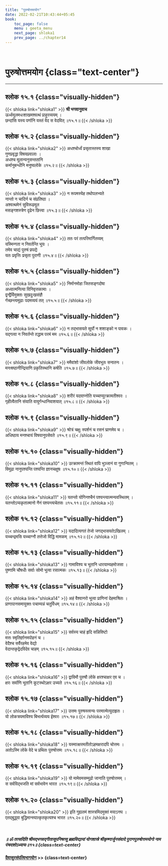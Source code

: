 ```yaml
---
title: "पुरुषोत्तमयोग"
date: 2022-02-21T10:43:44+05:45
book:
    toc_page: false
    menu : geeta_menu
    next_page: shloka1
    prev_page: ../chapter14
---
```


<br/>

# पुरुषोत्तमयोग {class="text-center"}

---

## श्लोक १५.१ {class="visually-hidden"}

{{< shloka  link="shloka1" >}}
**श्री भगवानुवाच**  
ऊर्ध्वमूलमधःशाखमश्वत्थं प्राहुरव्ययम् ।  
छन्दांसि यस्य पर्णानि यस्तं वेद स वेदवित् ॥१५.१॥
{{< /shloka >}}

## श्लोक १५.२ {class="visually-hidden"}

{{< shloka  link="shloka2" >}}
अधश्चोर्ध्वं प्रसृतास्तस्य शाखा  
गुणप्रवृद्धा विषयप्रवालाः ।  
अधश्च मूलान्यनुसन्ततानि  
कर्मानुबन्धीनि मनुष्यलोके ॥१५.२॥
{{< /shloka >}}

## श्लोक १५.३ {class="visually-hidden"}

{{< shloka  link="shloka3" >}}
न रूपमस्येह तथोपलभ्यते  
नान्तो न चादिर्न च संप्रतिष्ठा ।  
अश्वत्थमेनं सुविरूढमूल  
मसङ्गशस्त्रेण दृढेन छित्त्वा ॥१५.३॥
{{< /shloka >}}

## श्लोक १५.४ {class="visually-hidden"}

{{< shloka  link="shloka4" >}}
ततः परं तत्परिमार्गितव्यम्  
यस्मिन्गता न निवर्तन्ति भूयः ।  
तमेव चाद्यं पुरुषं प्रपद्ये  
यतः प्रवृत्तिः प्रसृता पुराणी ॥१५.४॥
{{< /shloka >}}

## श्लोक १५.५ {class="visually-hidden"}

{{< shloka  link="shloka5" >}}
निर्मानमोहा जितसङ्गदोषा  
अध्यात्मनित्या विनिवृत्तकामाः ।  
द्वन्द्वैर्विमुक्ताः सुखदुःखसंज्ञै  
र्गच्छन्त्यमूढाः पदमव्ययं तत् ॥१५.५॥
{{< /shloka >}}

## श्लोक १५.६ {class="visually-hidden"}

{{< shloka  link="shloka6" >}}
न तद्भासयते सूर्यो न शशाङ्को न पावकः ।  
यद्गत्वा न निवर्तन्ते तद्धाम परमं मम ॥१५.६॥
{{< /shloka >}}

## श्लोक १५.७ {class="visually-hidden"}

{{< shloka  link="shloka7" >}}
ममैवांशो जीवलोके जीवभूतः सनातनः ।   
मनःषष्ठानीन्द्रियाणि प्रकृतिस्थानि कर्षति ॥१५.७॥
{{< /shloka >}}

## श्लोक १५.८ {class="visually-hidden"}

{{< shloka  link="shloka8" >}}
शरीरं यदवाप्नोति यच्चाप्युत्क्रामतीश्वरः ।   
गृहीत्वैतानि संयाति वायुर्गन्धानिवाशयात् ॥१५.८॥
{{< /shloka >}}

## श्लोक १५.९ {class="visually-hidden"}

{{< shloka  link="shloka9" >}}
श्रोत्रं चक्षुः स्पर्शनं च रसनं घ्राणमेव च ।  
अधिष्ठाय मनश्चायं विषयानुपसेवते ॥१५.९॥
{{< /shloka >}}

## श्लोक १५.१० {class="visually-hidden"}

{{< shloka  link="shloka10" >}}
उत्क्रामन्तं स्थितं वापि भुञ्जानं वा गुणान्वितम् ।   
विमूढा नानुपश्यन्ति पश्यन्ति ज्ञानचक्षुषः ॥१५.१०॥
{{< /shloka >}}


## श्लोक १५.११ {class="visually-hidden"}

{{< shloka  link="shloka11" >}}
यतन्तो योगिनश्चैनं पश्यन्त्यात्मन्यवस्थितम् ।  
यतन्तोऽप्यकृतात्मानो नैनं पश्यन्त्यचेतसः ॥१५.११॥
{{< /shloka >}}

## श्लोक १५.१२ {class="visually-hidden"}

{{< shloka  link="shloka12" >}}
यदादित्यगतं तेजो जगद्भासयतेऽखिलम् ।  
यच्चन्द्रमसि यच्चाग्नौ तत्तेजो विद्धि मामकम् ॥१५.१२॥
{{< /shloka >}}

## श्लोक १५.१३ {class="visually-hidden"}

{{< shloka  link="shloka13" >}}
गामाविश्य च भूतानि धारयाम्यहमोजसा ।  
पुष्णामि चौषधीः सर्वाः सोमो भूत्वा रसात्मकः ॥१५.१३॥
{{< /shloka >}}

## श्लोक १५.१४ {class="visually-hidden"}

{{< shloka  link="shloka14" >}}
अहं वैश्वानरो भूत्वा प्राणिनां देहमाश्रितः ।  
प्राणापानसमायुक्तः पचाम्यन्नं चतुर्विधम् ॥१५.१४॥
{{< /shloka >}}

## श्लोक १५.१५ {class="visually-hidden"}

{{< shloka  link="shloka15" >}}
सर्वस्य चाहं हृदि सन्निविष्टो  
मत्तः स्मृतिर्ज्ञानमपोहनं च ।   
वेदैश्च सर्वैरहमेव वेद्यो  
वेदान्तकृद्वेदविदेव चाहम् ॥१५.१५॥
{{< /shloka >}}

## श्लोक १५.१६ {class="visually-hidden"}

{{< shloka  link="shloka16" >}}
द्वाविमौ पुरुषौ लोके क्षरश्चाक्षर एव च ।  
क्षरः सर्वाणि भूतानि कूटस्थोऽक्षर उच्यते ॥१५.१६॥
{{< /shloka >}}

## श्लोक १५.१७ {class="visually-hidden"}

{{< shloka  link="shloka17" >}}
उत्तमः पुरुषस्त्वन्यः परमात्मेत्युदाहृतः ।  
यो लोकत्रयमाविश्य बिभर्त्यव्यय ईश्वरः ॥१५.१७॥
{{< /shloka >}}

## श्लोक १५.१८ {class="visually-hidden"}

{{< shloka  link="shloka18" >}}
यस्मात्क्षरमतीतोऽहमक्षरादपि चोत्तमः ।  
अतोऽस्मि लोके वेदे च प्रथितः पुरुषोत्तमः ॥१५.१८॥
{{< /shloka >}}

## श्लोक १५.१९ {class="visually-hidden"}

{{< shloka  link="shloka19" >}}
यो मामेवमसम्मूढो जानाति पुरुषोत्तमम् ।  
स सर्वविद्भजति मां सर्वभावेन भारत ॥१५.१९॥
{{< /shloka >}}

## श्लोक १५.२० {class="visually-hidden"}

{{< shloka  link="shloka20" >}}
इति गुह्यतमं शास्त्रमिदमुक्तं मयाऽनघ ।  
एतद्बुद्ध्वा बुद्धिमान्स्यात्कृतकृत्यश्च भारत ॥१५.२०॥
{{< /shloka >}}

<br/>

#####  ॥ ॐ तत्सदिति श्रीमद्भगवद्गीतासूपनिषत्सु ब्रह्मविद्यायां योगशास्रे श्रीकृष्णार्जुनसंवादे पुराणपुरुषोत्तमयोगो नाम पंचदशोऽध्यायः॥१५॥ {class=text-center}

#### [दैवासुरसंपत्विभागयोग](../chapter16)  >> {class=text-center}
